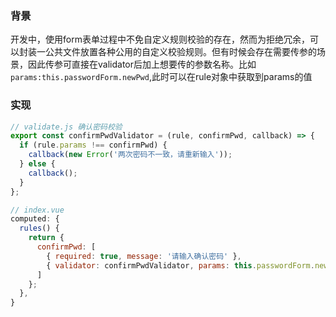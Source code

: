 ### 背景
开发中，使用form表单过程中不免自定义规则校验的存在，然而为拒绝冗余，可以封装一公共文件放置各种公用的自定义校验规则。但有时候会存在需要传参的场景，因此传参可直接在validator后加上想要传的参数名称。比如`params:this.passwordForm.newPwd`,此时可以在rule对象中获取到params的值

### 实现
```js
// validate.js 确认密码校验
export const confirmPwdValidator = (rule, confirmPwd, callback) => {
  if (rule.params !== confirmPwd) {
    callback(new Error('两次密码不一致，请重新输入'));
  } else {
    callback();
  }
};

// index.vue
computed: {
  rules() {
    return {
      confirmPwd: [
        { required: true, message: '请输入确认密码' },
        { validator: confirmPwdValidator, params: this.passwordForm.newPwd, trigger: 'blur' }
      ]
    };
  },
}
```